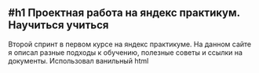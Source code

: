 #h1 Проектная работа на яндекс практикум. Научиться учиться
-----
Второй спринт в первом курсе на яндекс практикуме.
На данном сайте я описал разные подходы к обучению, полезные советы и ссылки на документы.
Использовал ванильный html
